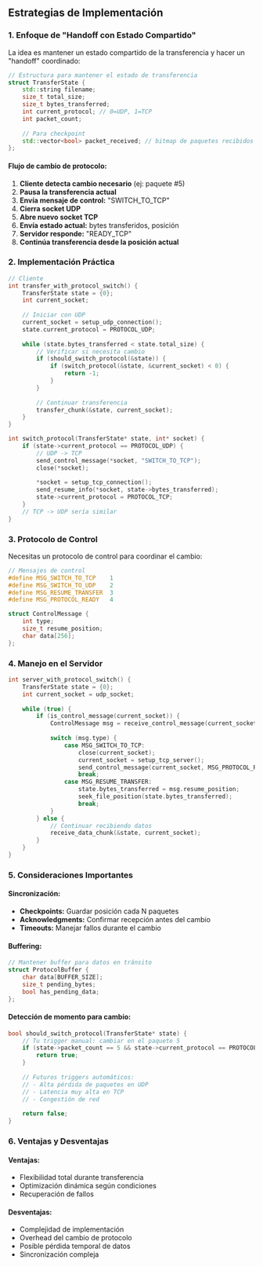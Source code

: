 ## Estrategias de Implementación

### **1. Enfoque de "Handoff con Estado Compartido"**

La idea es mantener un estado compartido de la transferencia y hacer un "handoff" coordinado:

```cpp
// Estructura para mantener el estado de transferencia
struct TransferState {
    std::string filename;
    size_t total_size;
    size_t bytes_transferred;
    int current_protocol; // 0=UDP, 1=TCP
    int packet_count;
    
    // Para checkpoint
    std::vector<bool> packet_received; // bitmap de paquetes recibidos
};
```

#### **Flujo de cambio de protocolo:**

1. **Cliente detecta cambio necesario** (ej: paquete #5)
2. **Pausa la transferencia actual**
3. **Envía mensaje de control:** "SWITCH_TO_TCP"
4. **Cierra socket UDP**
5. **Abre nuevo socket TCP**
6. **Envía estado actual:** bytes transferidos, posición
7. **Servidor responde:** "READY_TCP"
8. **Continúa transferencia desde la posición actual**

### **2. Implementación Práctica**

```cpp
// Cliente
int transfer_with_protocol_switch() {
    TransferState state = {0};
    int current_socket;
    
    // Iniciar con UDP
    current_socket = setup_udp_connection();
    state.current_protocol = PROTOCOL_UDP;
    
    while (state.bytes_transferred < state.total_size) {
        // Verificar si necesita cambio
        if (should_switch_protocol(&state)) {
            if (switch_protocol(&state, &current_socket) < 0) {
                return -1;
            }
        }
        
        // Continuar transferencia
        transfer_chunk(&state, current_socket);
    }
}

int switch_protocol(TransferState* state, int* socket) {
    if (state->current_protocol == PROTOCOL_UDP) {
        // UDP -> TCP
        send_control_message(*socket, "SWITCH_TO_TCP");
        close(*socket);
        
        *socket = setup_tcp_connection();
        send_resume_info(*socket, state->bytes_transferred);
        state->current_protocol = PROTOCOL_TCP;
    }
    // TCP -> UDP sería similar
}
```

### **3. Protocolo de Control**

Necesitas un protocolo de control para coordinar el cambio:

```cpp
// Mensajes de control
#define MSG_SWITCH_TO_TCP    1
#define MSG_SWITCH_TO_UDP    2
#define MSG_RESUME_TRANSFER  3
#define MSG_PROTOCOL_READY   4

struct ControlMessage {
    int type;
    size_t resume_position;
    char data[256];
};
```

### **4. Manejo en el Servidor**

```cpp
int server_with_protocol_switch() {
    TransferState state = {0};
    int current_socket = udp_socket;
    
    while (true) {
        if (is_control_message(current_socket)) {
            ControlMessage msg = receive_control_message(current_socket);
            
            switch (msg.type) {
                case MSG_SWITCH_TO_TCP:
                    close(current_socket);
                    current_socket = setup_tcp_server();
                    send_control_message(current_socket, MSG_PROTOCOL_READY);
                    break;
                case MSG_RESUME_TRANSFER:
                    state.bytes_transferred = msg.resume_position;
                    seek_file_position(state.bytes_transferred);
                    break;
            }
        } else {
            // Continuar recibiendo datos
            receive_data_chunk(&state, current_socket);
        }
    }
}
```

### **5. Consideraciones Importantes**

#### **Sincronización:**
- **Checkpoints:** Guardar posición cada N paquetes
- **Acknowledgments:** Confirmar recepción antes del cambio
- **Timeouts:** Manejar fallos durante el cambio

#### **Buffering:**
```cpp
// Mantener buffer para datos en tránsito
struct ProtocolBuffer {
    char data[BUFFER_SIZE];
    size_t pending_bytes;
    bool has_pending_data;
};
```

#### **Detección de momento para cambio:**
```cpp
bool should_switch_protocol(TransferState* state) {
    // Tu trigger manual: cambiar en el paquete 5
    if (state->packet_count == 5 && state->current_protocol == PROTOCOL_UDP) {
        return true;
    }
    
    // Futuros triggers automáticos:
    // - Alta pérdida de paquetes en UDP
    // - Latencia muy alta en TCP
    // - Congestión de red
    
    return false;
}
```

### **6. Ventajas y Desventajas**

#### **Ventajas:**
- Flexibilidad total durante transferencia
- Optimización dinámica según condiciones
- Recuperación de fallos

#### **Desventajas:**
- Complejidad de implementación
- Overhead del cambio de protocolo
- Posible pérdida temporal de datos
- Sincronización compleja
